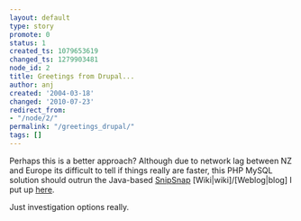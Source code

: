 ```yaml
---
layout: default
type: story
promote: 0
status: 1
created_ts: 1079653619
changed_ts: 1279903481
node_id: 2
title: Greetings from Drupal...
author: anj
created: '2004-03-18'
changed: '2010-07-23'
redirect_from:
- "/node/2/"
permalink: "/greetings_drupal/"
tags: []
---
```

Perhaps this is a better approach?  Although due to network lag between NZ and Europe its difficult to tell if things really are faster, this PHP MySQL solution should outrun the Java-based <a href="http://snipsnap.org/">SnipSnap</a> [Wiki|wiki]/[Weblog|blog] I put up <a href="http://anjackson.net/snipsnap/">here</a>.

Just investigation options really.
